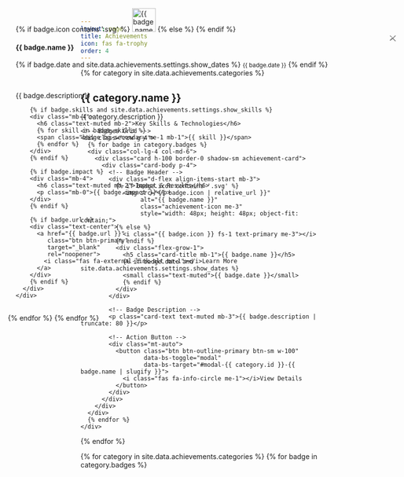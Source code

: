 ```yaml
---
layout: page
title: Achievements
icon: fas fa-trophy
order: 4
---
```


<div class="achievements-container">
  {% for category in site.data.achievements.categories %}
  <section class="mb-5">
    <!-- Category Header -->
    <div class="d-flex align-items-center mb-4">
      <i class="{{ category.icon }} me-3 text-primary" style="font-size: 1.75rem;"></i>
      <div>
        <h2 class="mb-1">{{ category.name }}</h2>
        <p class="text-muted mb-0">{{ category.description }}</p>
      </div>
    </div>
    
    <!-- Badges Grid -->
    <div class="row g-4">
      {% for badge in category.badges %}
      <div class="col-lg-4 col-md-6">
        <div class="card h-100 border-0 shadow-sm achievement-card">
          <div class="card-body p-4">
            <!-- Badge Header -->
            <div class="d-flex align-items-start mb-3">
              {% if badge.icon contains '.svg' %}
                <img src="{{ badge.icon | relative_url }}" 
                     alt="{{ badge.name }}" 
                     class="achievement-icon me-3"
                     style="width: 48px; height: 48px; object-fit: contain;">
              {% else %}
                <i class="{{ badge.icon }} fs-1 text-primary me-3"></i>
              {% endif %}
              <div class="flex-grow-1">
                <h5 class="card-title mb-1">{{ badge.name }}</h5>
                {% if badge.date and site.data.achievements.settings.show_dates %}
                <small class="text-muted">{{ badge.date }}</small>
                {% endif %}
              </div>
            </div>
            
            <!-- Badge Description -->
            <p class="card-text text-muted mb-3">{{ badge.description | truncate: 80 }}</p>
            
            <!-- Action Button -->
            <div class="mt-auto">
              <button class="btn btn-outline-primary btn-sm w-100" 
                      data-bs-toggle="modal" 
                      data-bs-target="#modal-{{ category.id }}-{{ badge.name | slugify }}">
                <i class="fas fa-info-circle me-1"></i>View Details
              </button>
            </div>
          </div>
        </div>
      </div>
      {% endfor %}
    </div>
  </section>
  {% endfor %}
</div>

<!-- Achievement Detail Modals -->
{% for category in site.data.achievements.categories %}
{% for badge in category.badges %}
<div class="modal fade" id="modal-{{ category.id }}-{{ badge.name | slugify }}" tabindex="-1" aria-labelledby="modal-{{ category.id }}-{{ badge.name | slugify }}-label" aria-hidden="true">
  <div class="modal-dialog modal-lg">
    <div class="modal-content">
      <div class="modal-header">
        <div class="d-flex align-items-center">
          {% if badge.icon contains '.svg' %}
            <img src="{{ badge.icon | relative_url }}" 
                 alt="{{ badge.name }}" 
                 class="me-3"
                 style="width: 48px; height: 48px; object-fit: contain;">
          {% else %}
            <i class="{{ badge.icon }} fs-1 text-primary me-3"></i>
          {% endif %}
          <div>
            <h4 class="modal-title mb-1" id="modal-{{ category.id }}-{{ badge.name | slugify }}-label">{{ badge.name }}</h4>
            {% if badge.date and site.data.achievements.settings.show_dates %}
            <small class="text-muted">{{ badge.date }}</small>
            {% endif %}
          </div>
        </div>
        <button type="button" class="btn-close" data-bs-dismiss="modal" aria-label="Close"></button>
      </div>
      <div class="modal-body">
        <p class="fs-6 mb-4">{{ badge.description }}</p>
        
        {% if badge.skills and site.data.achievements.settings.show_skills %}
        <div class="mb-4">
          <h6 class="text-muted mb-2">Key Skills & Technologies</h6>
          {% for skill in badge.skills %}
          <span class="badge bg-secondary me-1 mb-1">{{ skill }}</span>
          {% endfor %}
        </div>
        {% endif %}
        
        {% if badge.impact %}
        <div class="mb-4">
          <h6 class="text-muted mb-2">Impact & Results</h6>
          <p class="mb-0">{{ badge.impact }}</p>
        </div>
        {% endif %}
        
        {% if badge.url %}
        <div class="text-center">
          <a href="{{ badge.url }}" 
             class="btn btn-primary" 
             target="_blank" 
             rel="noopener">
            <i class="fas fa-external-link-alt me-1"></i>Learn More
          </a>
        </div>
        {% endif %}
      </div>
    </div>
  </div>
</div>
{% endfor %}
{% endfor %}

<script>
// Ensure Bootstrap modal functionality works
document.addEventListener('DOMContentLoaded', function() {
  // Initialize Bootstrap modals if Bootstrap is available
  if (typeof bootstrap !== 'undefined' && bootstrap.Modal) {
    // Bootstrap 5 is available, modals should work automatically
    console.log('Bootstrap 5 modals initialized');
  } else if (typeof $ !== 'undefined' && $.fn.modal) {
    // Fallback to Bootstrap 4 with jQuery
    $('.modal').modal();
    console.log('Bootstrap 4 modals initialized');
  } else {
    // Manual modal implementation as fallback
    console.log('Implementing custom modal functionality');
    
    // Add click handlers for modal triggers
    document.querySelectorAll('[data-bs-toggle="modal"]').forEach(function(trigger) {
      trigger.addEventListener('click', function(e) {
        e.preventDefault();
        const targetId = this.getAttribute('data-bs-target');
        const modal = document.querySelector(targetId);
        
        if (modal) {
          modal.style.display = 'block';
          modal.classList.add('show');
          modal.setAttribute('aria-hidden', 'false');
          document.body.classList.add('modal-open');
          
          // Create backdrop
          const backdrop = document.createElement('div');
          backdrop.className = 'modal-backdrop fade show';
          document.body.appendChild(backdrop);
          
          // Close modal function
          const closeModal = function() {
            modal.style.display = 'none';
            modal.classList.remove('show');
            modal.setAttribute('aria-hidden', 'true');
            document.body.classList.remove('modal-open');
            backdrop.remove();
          };
          
          // Add close handlers
          modal.querySelectorAll('[data-bs-dismiss="modal"]').forEach(function(closeBtn) {
            closeBtn.addEventListener('click', closeModal);
          });
          
          // Close on backdrop click
          backdrop.addEventListener('click', closeModal);
          
          // Close on escape key
          document.addEventListener('keydown', function(e) {
            if (e.key === 'Escape') closeModal();
          });
        }
      });
    });
  }
});
</script>

<style>
/* Achievement Cards Enhancement */
.achievement-card {
  transition: all 0.3s ease;
  border-radius: 12px;
  overflow: hidden;
  height: 280px; /* Fixed height for consistent grid */
}

.achievement-card:hover {
  transform: translateY(-4px);
  box-shadow: 0 8px 25px rgba(0, 0, 0, 0.1) !important;
}

.achievement-card .card-body {
  display: flex;
  flex-direction: column;
  height: 100%;
}

.achievement-icon {
  border-radius: 8px;
  padding: 4px;
  background: rgba(var(--bs-primary-rgb), 0.1);
  flex-shrink: 0;
}

/* Manual modal styles for fallback */
.modal-backdrop {
  position: fixed;
  top: 0;
  left: 0;
  z-index: 1040;
  width: 100vw;
  height: 100vh;
  background-color: rgba(0, 0, 0, 0.5);
}

.modal {
  position: fixed;
  top: 0;
  left: 0;
  z-index: 1050;
  width: 100%;
  height: 100%;
  overflow-x: hidden;
  overflow-y: auto;
  outline: 0;
}

.modal.show {
  display: block !important;
}

.modal-dialog {
  position: relative;
  width: auto;
  margin: 0.5rem;
  pointer-events: none;
}

.modal-lg {
  max-width: 800px;
}

@media (min-width: 576px) {
  .modal-dialog {
    max-width: 500px;
    margin: 1.75rem auto;
  }
  .modal-lg {
    max-width: 800px;
  }
}

.modal-content {
  position: relative;
  display: flex;
  flex-direction: column;
  width: 100%;
  pointer-events: auto;
  background-color: var(--card-bg);
  background-clip: padding-box;
  border: 1px solid var(--card-border-color);
  border-radius: 0.5rem;
  outline: 0;
}

.modal-header {
  display: flex;
  align-items: center;
  justify-content: space-between;
  padding: 1rem 1rem;
  border-bottom: 1px solid var(--card-border-color);
  border-top-left-radius: calc(0.5rem - 1px);
  border-top-right-radius: calc(0.5rem - 1px);
}

.modal-body {
  position: relative;
  flex: 1 1 auto;
  padding: 1rem;
  color: var(--text-color) !important;
}

/* Modal text styling */
.modal-body p,
.modal-body .fs-6,
.modal-body .mb-0,
.modal-body .mb-4 {
  color: var(--text-color) !important;
}

.modal-body .mb-4 p {
  color: var(--text-color) !important;
}

.modal-body h6 {
  color: var(--heading-color) !important;
}

.modal-body h6.text-muted {
  color: var(--text-muted-color) !important;
}

.modal-title {
  color: var(--heading-color) !important;
}

.modal .text-muted {
  color: var(--text-muted-color) !important;
}

.modal .badge {
  background-color: var(--label-color) !important;
  color: var(--card-bg) !important;
}

.modal .bg-secondary {
  background-color: var(--label-color) !important;
  color: var(--card-bg) !important;
}

/* Dark mode specific overrides */
[data-mode="dark"] .modal-body,
[data-mode="dark"] .modal-body p,
[data-mode="dark"] .modal-body .fs-6,
[data-mode="dark"] .modal-body .mb-0,
[data-mode="dark"] .modal-body .mb-4 {
  color: var(--text-color) !important;
}

.btn-close {
  padding: 0.5rem 0.5rem;
  margin: -0.5rem -0.5rem -0.5rem auto;
  background: transparent url("data:image/svg+xml,%3csvg xmlns='http://www.w3.org/2000/svg' viewBox='0 0 16 16' fill='%23000'%3e%3cpath d='m.235 1.419 1.419-1.419 6.346 6.346 6.346-6.346 1.419 1.419-6.346 6.346 6.346 6.346-1.419 1.419-6.346-6.346L1.654 13.764.235 12.345 6.581 6 .235 1.419z'/%3e%3c/svg%3e") center/1em auto no-repeat;
  border: 0;
  border-radius: 0.375rem;
  opacity: 0.5;
  cursor: pointer;
}

.btn-close:hover {
  opacity: 0.75;
}

/* Dark mode btn-close */
[data-mode="dark"] .btn-close {
  filter: invert(1) grayscale(100%) brightness(200%);
}

/* Responsive adjustments */
@media (max-width: 768px) {
  .achievement-card {
    height: auto;
    min-height: 260px;
  }
  
  .achievement-card .d-flex {
    flex-direction: column;
    text-align: center;
  }
  
  .achievement-icon {
    margin-bottom: 1rem !important;
    margin-right: 0 !important;
    align-self: center;
  }
  
  .modal-dialog {
    margin: 1rem;
  }
}
</style>
